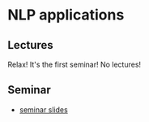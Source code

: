 # NLP applications

## Lectures
Relax! It's the first seminar! No lectures!

## Seminar
* [seminar slides](https://docs.google.com/presentation/d/1vbfwyhaKVou2xU7v_RVUMoyXRf-gsb20FCQQhQ7GhaE/edit?usp=sharing)


